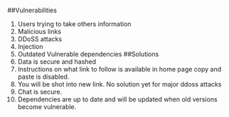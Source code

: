 ##Vulnerabilities
1. Users trying to take others information
2. Malicious links
3. DDoSS attacks
4. Injection
5. Outdated Vulnerable dependencies
##Solutions
1. Data is secure and hashed
2. Instructions on what link to follow is available in home page copy and paste is disabled.
3. You will be shot into new link. No solution yet for major ddoss attacks
4. Chat is secure.
5. Dependencies are up to date and will be updated when old versions become vulnerable.
